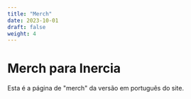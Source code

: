 ```yaml
---
title: "Merch"
date: 2023-10-01
draft: false
weight: 4
---
```


# Merch para Inercia

Esta é a página de "merch" da versão em português do site.
